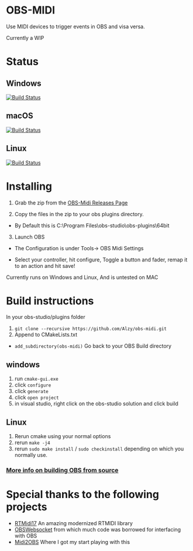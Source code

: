 # OBS-MIDI


Use MIDI devices to trigger events in OBS and visa versa.

Currently a WIP

# Status
## Windows
[![Build Status](https://dev.azure.com/cpyarger0055/cpyarger/_apis/build/status/cpyarger.obs-midi?branchName=master&jobName=Build_Windows)](https://dev.azure.com/cpyarger0055/cpyarger/_build/latest?definitionId=4&branchName=master)
## macOS
[![Build Status](https://dev.azure.com/cpyarger0055/cpyarger/_apis/build/status/cpyarger.obs-midi?branchName=master&jobName=Build_macOS)](https://dev.azure.com/cpyarger0055/cpyarger/_build/latest?definitionId=4&branchName=master)
## Linux
[![Build Status](https://dev.azure.com/cpyarger0055/cpyarger/_apis/build/status/cpyarger.obs-midi?branchName=master&jobName=Build_Linux)](https://dev.azure.com/cpyarger0055/cpyarger/_build/latest?definitionId=4&branchName=master)
# Installing


1. Grab the zip from the [OBS-Midi Releases Page](https://github.com/Alzy/obs-midi/releases/tag/v0.1.0)

2. Copy the files in the zip to  your obs plugins directory.

  * By Default this is C:\Program Files\obs-studio\obs-plugins\64bit

3. Launch OBS

  * The Configuration is under Tools-> OBS Midi Settings

  * Select your controller, hit configure, Toggle a button and fader, remap it to an action and hit save!


Currently runs on Windows and Linux, And is untested on MAC

# Build instructions
In your obs-studio/plugins folder
1. ```git clone --recursive https://github.com/Alzy/obs-midi.git```
2. Append to CMakeLists.txt  
  * ```add_subdirectory(obs-midi)```
 Go back to your OBS Build directory
 ## windows
 1. run ```cmake-gui.exe```
 2. click ```configure```
 3. click ```generate```
 4. click ```open project```
 5. in visual studio, right click on the obs-studio solution and click build
 ## Linux
 1. Rerun cmake using your normal options
 2. rerun ```make -j4```
 3. rerun ```sudo make install``` / ```sudo checkinstall```  depending on which you normally use.
 ### [More info on building OBS from source](https://github.com/obsproject/obs-studio/wiki/install-instructions)

 # Special thanks to the following projects
 * [RTMidi17](https://github.com/jcelerier/RtMidi17) An amazing modernized RTMIDI library
 * [OBSWebsocket](https://github.com/Palakis/obs-websocket/) from which much code was borrowed for interfacing with OBS
 * [Midi2OBS](https://github.com/lebaston100/MIDItoOBS) Where I got my start playing with this
